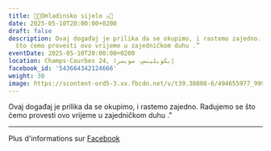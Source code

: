 ```yaml
---
title: 🍫🍪Omladinsko sijelo ☕️🍩
date: 2025-05-10T20:00:00+0200
draft: false
description: Ovaj događaj je prilika da se okupimo, i rastemo zajedno. Radujemo se
  što ćemo provesti ovo vrijeme u zajedničkom duhu .”
eventDate: 2025-05-10T20:00:00+0200
location: Champs-Courbes 24, ‏إيكوبلينس‏، ‏سويسرا‏
facebook_id: '543664342124666'
weight: 30
image: https://scontent-ord5-3.xx.fbcdn.net/v/t39.30808-6/494655977_999846225609310_4487878895912218163_n.jpg?_nc_cat=107&ccb=1-7&_nc_sid=9e60e4&_nc_ohc=bO_q44KWzS0Q7kNvwEhZNwK&_nc_oc=AdloMECzlEKgZ3FJZuR5iOqz8ZIgJYjXKEkte23gMBApvCYVj_rV9XToJTdx5stfvFQ&_nc_zt=23&_nc_ht=scontent-ord5-3.xx&edm=ABTKTjYEAAAA&_nc_gid=ptuU3mutXAv8ym6-9os5eA&_nc_tpa=Q5bMBQHN_js_6pBYx8U9S9y5rmCqwfKz0LYenElpJfq-urkR0o2VvUxi374Qts2ct1XUabnvsEItQYfeEw&oh=00_Afer9AqzAD6C2e9L77-pxH_LUdstDdWdHyt-vt9vtGClNw&oe=69035698
---
```


Ovaj događaj je prilika da se okupimo, i rastemo zajedno. Radujemo se što ćemo provesti ovo vrijeme u zajedničkom duhu .”

---

Plus d'informations sur [Facebook](https://facebook.com/events/543664342124666)